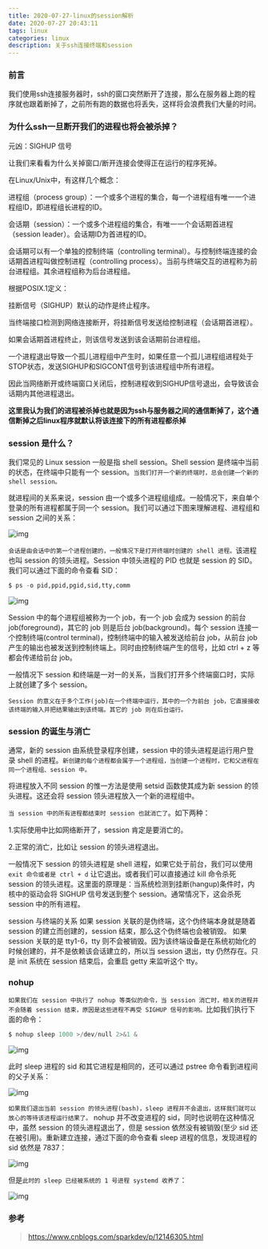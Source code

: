 ```yaml
---
title: 2020-07-27-linux的session解析
date: 2020-07-27 20:43:11
tags: linux
categories: linux
description: 关于ssh连接终端和session
---
```


### 前言

我们使用ssh连接服务器时，ssh的窗口突然断开了连接，那么在服务器上跑的程序就也跟着断掉了，之前所有跑的数据也将丢失，这样将会浪费我们大量的时间。



### 为什么ssh一旦断开我们的进程也将会被杀掉？

元凶：SIGHUP 信号

让我们来看看为什么关掉窗口/断开连接会使得正在运行的程序死掉。

在Linux/Unix中，有这样几个概念：

进程组（process group）：一个或多个进程的集合，每一个进程组有唯一一个进程组ID，即进程组长进程的ID。

会话期（session）：一个或多个进程组的集合，有唯一一个会话期首进程（session leader）。会话期ID为首进程的ID。

会话期可以有一个单独的控制终端（controlling terminal）。与控制终端连接的会话期首进程叫做控制进程（controlling process）。当前与终端交互的进程称为前台进程组。其余进程组称为后台进程组。

根据POSIX.1定义：

挂断信号（SIGHUP）默认的动作是终止程序。

当终端接口检测到网络连接断开，将挂断信号发送给控制进程（会话期首进程）。

如果会话期首进程终止，则该信号发送到该会话期前台进程组。

一个进程退出导致一个孤儿进程组中产生时，如果任意一个孤儿进程组进程处于STOP状态，发送SIGHUP和SIGCONT信号到该进程组中所有进程。

因此当网络断开或终端窗口关闭后，控制进程收到SIGHUP信号退出，会导致该会话期内其他进程退出。

**这里我认为我们的进程被杀掉也就是因为ssh与服务器之间的通信断掉了，这个通信断掉之后linux程序就默认将该连接下的所有进程都杀掉**



### session 是什么？

我们常见的 Linux session 一般是指 shell session。Shell session 是终端中当前的状态，在终端中只能有一个 session。`当我们打开一个新的终端时，总会创建一个新的 shell session。`

就进程间的关系来说，session 由一个或多个进程组组成。一般情况下，来自单个登录的所有进程都属于同一个 session。我们可以通过下图来理解进程、进程组和 session 之间的关系：

![img](https://img2018.cnblogs.com/blog/952033/202001/952033-20200103182042686-2100862807.png)

`会话是由会话中的第一个进程创建的，一般情况下是打开终端时创建的 shell 进程。`该进程也叫 session 的领头进程。Session 中领头进程的 PID 也就是 session 的 SID。我们可以通过下面的命令查看 SID：

```python
$ ps -o pid,ppid,pgid,sid,tty,comm
```

![img](https://img2018.cnblogs.com/blog/952033/202001/952033-20200103182117962-99639442.png)

Session 中的每个进程组被称为一个 job，有一个 job 会成为 session 的前台 job(foreground)，其它的 job 则是后台 job(background)。每个 session 连接一个控制终端(control terminal)，控制终端中的输入被发送给前台 job，从前台 job 产生的输出也被发送到控制终端上。同时由控制终端产生的信号，比如 ctrl + z 等都会传递给前台 job。

一般情况下 session 和终端是一对一的关系，当我们打开多个终端窗口时，实际上就创建了多个 session。

`Session 的意义在于多个工作(job)在一个终端中运行，其中的一个为前台 job，它直接接收该终端的输入并把结果输出到该终端。其它的 job 则在后台运行。`

### session 的诞生与消亡

通常，新的 session 由系统登录程序创建，session 中的领头进程是运行用户登录 shell 的进程。`新创建的每个进程都会属于一个进程组，当创建一个进程时，它和父进程在同一个进程组、session 中。`

将进程放入不同 session 的惟一方法是使用 setsid 函数使其成为新 session 的领头进程。这还会将 session 领头进程放入一个新的进程组中。

`当 session 中的所有进程都结束时 session 也就消亡了`。如下两种：

1.实际使用中比如网络断开了，session 肯定是要消亡的。

2.正常的消亡，比如让 session 的领头进程退出。

一般情况下 session 的领头进程是 shell 进程，如果它处于前台，我们可以使用 `exit 命令或者是 ctrl + d` 让它退出。或者我们可以直接通过 kill 命令杀死 session 的领头进程。这里面的原理是：当系统检测到挂断(hangup)条件时，内核中的驱动会将 SIGHUP 信号发送到整个 session。通常情况下，这会杀死 session 中的所有进程。

session 与终端的关系
如果 session 关联的是伪终端，这个伪终端本身就是随着 session 的建立而创建的，session 结束，那么这个伪终端也会被销毁。
如果 session 关联的是 tty1-6，tty 则不会被销毁。因为该终端设备是在系统初始化的时候创建的，并不是依赖该会话建立的，所以当 session 退出，tty 仍然存在。只是 init 系统在 session 结束后，会重启 getty 来监听这个 tty。

### nohup

`如果我们在 session 中执行了 nohup 等类似的命令，当 session 消亡时，相关的进程并不会随着 session 结束，原因是这些进程不再受 SIGHUP 信号的影响。`比如我们执行下面的命令：

```python
$ nohup sleep 1000 >/dev/null 2>&1 & 
```

![img](https://img2018.cnblogs.com/blog/952033/202001/952033-20200103182343352-1366915632.png)

此时 sleep 进程的 sid 和其它进程是相同的，还可以通过 pstree 命令看到进程间的父子关系：

![img](https://img2018.cnblogs.com/blog/952033/202001/952033-20200103182417115-817556079.png)

`如果我们退出当前 session 的领头进程(bash)，sleep 进程并不会退出，这样我们就可以放心的等待该进程运行结果了。`
nohup 并不改变进程的 sid，同时也说明在这种情况中，虽然 session 的领头进程退出了，但是 session 依然没有被销毁(至少 sid 还在被引用)。重新建立连接，通过下面的命令查看 sleep 进程的信息，发现进程的 sid 依然是 7837：

![img](https://img2018.cnblogs.com/blog/952033/202001/952033-20200103182448160-376880623.png)

但是`此时的 sleep 已经被系统的 1 号进程 systemd 收养了`：

![img](https://img2018.cnblogs.com/blog/952033/202001/952033-20200103182521953-1574746082.png)



### 参考

> https://www.cnblogs.com/sparkdev/p/12146305.html